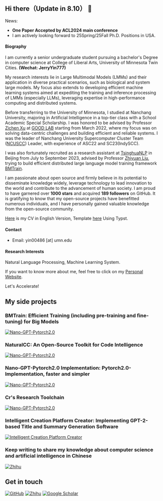 ## Hi there（Update in 8.10） 👋
News: 
* **One Paper Accepted by ACL2024 main conference**
* I am actively looking forward to 25Spring/25Fall Ph.D. Positions in USA.

#### Biography

I am currently a senior undergraduate student pursuing a bachelor's Degree in computer science at College of Liberal Arts, University of Minnesota Twin Cities. **(Wechat: JerryYin777)**

My research interests lie in Large Multimodal Models (LMMs) and their application in diverse practical scenarios, such as biological and system large models. My focus also extends to developing efficient machine learning systems aimed at expediting the training and inference processing of LMMs (especially LLMs), leveraging expertise in high-performance computing and distributed systems.

Before transferring to the University of Minnesota, I studied at Nanchang University, majoring in Artificial Intelligence in a top-tier class with a School Academic Special Scholarship. I was honored to be advised by Professor [Zichen Xu](https://good.ncu.edu.cn/Pages/Professor.html) at [GOOD LAB](https://good.ncu.edu.cn) starting from March 2022, where my focus was on solving data-centric challenges and building efficient and reliable systems. I was the leader of Nanchang University Supercomputer Cluster Team ([NCUSCC](https://ncuscc.github.io/)) Leader, with experience of ASC22 and SC23(IndySCC).

I was also fortunately recruited as a research assistant at [TsinghuaNLP](https://github.com/thunlp) in Beijing from July to September 2023, advised by Professor [Zhiyuan Liu](https://nlp.csai.tsinghua.edu.cn/~lzy/), trying to build efficient distributed large language model training framework [BMTrain](https://github.com/OpenBMB/BMTrain).

I am passionate about open source and firmly believe in its potential to disseminate knowledge widely, leverage technology to lead innovation to the world and contribute to the advancement of human society. I am proud to have garnered over **1000 stars** and acquired **189 followers** on GitHub. It is gratifying to know that my open-source projects have benefitted numerous individuals, and I have personally gained valuable knowledge from the open-source community.

[Here](https://jerrysys.top/docs/Congrui_Yin_CV.pdf) is my CV in English Version, Template [here](https://github.com/JerryYin777/Jerry_CV) Using Typst.
#### Contact
* Email: yin00486 [at] umn.edu

#### Research Interests
Natural Language Processing, Machine Learning System.

If you want to know more about me, feel free to click on my [Personal Website](https://jerryyin777.github.io/).

Let's Accelerate!

## My side projects

### BMTrain: Efficient Training (including pre-training and fine-tuning) for Big Models

[![Nano-GPT-Pytorch2.0](https://github-readme-stats.vercel.app/api/pin?username=OpenBMB&repo=BMTrain&theme=radical)](https://github.com/OpenBMB/BMTrain)

### NaturalCC: An Open-Source Toolkit for Code Intelligence

[![Nano-GPT-Pytorch2.0](https://github-readme-stats.vercel.app/api/pin?username=CGCL-Codes&repo=naturalcc&theme=radical)](https://github.com/CGCL-Codes/naturalcc)

### Nano-GPT-Pytorch2.0 Implementation: Pytorch2.0-Implementation, faster and simpler

[![Nano-GPT-Pytorch2.0](https://github-readme-stats.vercel.app/api/pin?username=JerryYin777&repo=NanoGPT-Pytorch2.0-Implementation&theme=radical)](https://github.com/JerryYin777/NanoGPT-Pytorch2.0-Implementation)

### Cr's Research Toolchain

[![Nano-GPT-Pytorch2.0](https://github-readme-stats.vercel.app/api/pin?username=JerryYin777&repo=Cr_Research_Toolchain&theme=radical)](https://github.com/JerryYin777/Cr_Research_Toolchain)

### Intelligent Creation Platform Creator: Implementing GPT-2-based Title and Summary Generation Software

[![Intelligent Creation Platform Creator](https://github-readme-stats.vercel.app/api/pin?username=JerryYin777&repo=IntelligentCreator&theme=radical)](https://github.com/JerryYin777/IntelligentCreator)

### Keep writing to share my knowledge about computer science and artificial intelligence in Chinese

[![Zhihu](https://img.shields.io/badge/知乎-white?logo=zhihu)](https://www.zhihu.com/people/ycr222)

## Get in touch

[![GitHub](https://img.shields.io/badge/GitHub-grey?logo=github)](https://github.com/JerryYin777)
[![Zhihu](https://img.shields.io/badge/知乎-white?logo=zhihu)](https://www.zhihu.com/people/ycr222)
[![Google Scholar](https://img.shields.io/badge/Google%20Scholar-%20-lightgrey)](https://scholar.google.com/citations?hl=en&user=7gsdLw4AAAAJ)


